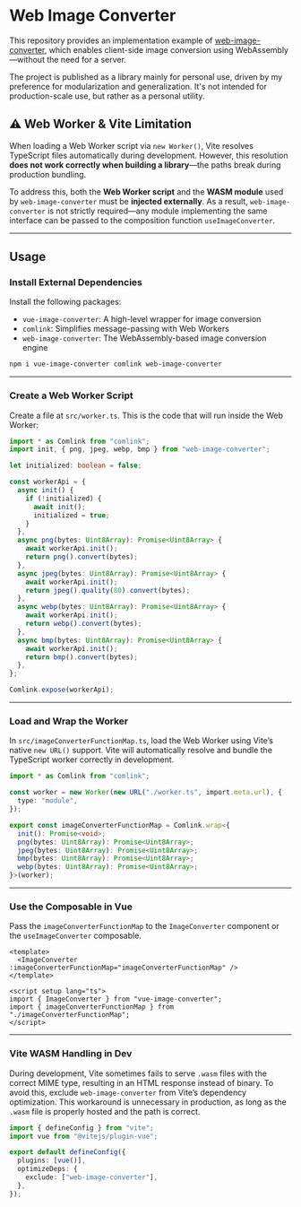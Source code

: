 # Web Image Converter

This repository provides an implementation example of [web-image-converter](https://www.npmjs.com/package/web-image-converter), which enables client-side image conversion using WebAssembly—without the need for a server.

The project is published as a library mainly for personal use, driven by my preference for modularization and generalization. It's not intended for production-scale use, but rather as a personal utility.

## ⚠️ Web Worker & Vite Limitation

When loading a Web Worker script via `new Worker()`, Vite resolves TypeScript files automatically during development. However, this resolution **does not work correctly when building a library**—the paths break during production bundling.

To address this, both the **Web Worker script** and the **WASM module** used by `web-image-converter` must be **injected externally**. As a result, `web-image-converter` is not strictly required—any module implementing the same interface can be passed to the composition function `useImageConverter`.

---

## Usage

### Install External Dependencies

Install the following packages:

- `vue-image-converter`: A high-level wrapper for image conversion
- `comlink`: Simplifies message-passing with Web Workers
- `web-image-converter`: The WebAssembly-based image conversion engine

```bash
npm i vue-image-converter comlink web-image-converter
```

---

### Create a Web Worker Script

Create a file at `src/worker.ts`. This is the code that will run inside the Web Worker:

```ts
import * as Comlink from "comlink";
import init, { png, jpeg, webp, bmp } from "web-image-converter";

let initialized: boolean = false;

const workerApi = {
  async init() {
    if (!initialized) {
      await init();
      initialized = true;
    }
  },
  async png(bytes: Uint8Array): Promise<Uint8Array> {
    await workerApi.init();
    return png().convert(bytes);
  },
  async jpeg(bytes: Uint8Array): Promise<Uint8Array> {
    await workerApi.init();
    return jpeg().quality(80).convert(bytes);
  },
  async webp(bytes: Uint8Array): Promise<Uint8Array> {
    await workerApi.init();
    return webp().convert(bytes);
  },
  async bmp(bytes: Uint8Array): Promise<Uint8Array> {
    await workerApi.init();
    return bmp().convert(bytes);
  },
};

Comlink.expose(workerApi);
```

---

### Load and Wrap the Worker

In `src/imageConverterFunctionMap.ts`, load the Web Worker using Vite’s native `new URL()` support. Vite will automatically resolve and bundle the TypeScript worker correctly in development.

```ts
import * as Comlink from "comlink";

const worker = new Worker(new URL("./worker.ts", import.meta.url), {
  type: "module",
});

export const imageConverterFunctionMap = Comlink.wrap<{
  init(): Promise<void>;
  png(bytes: Uint8Array): Promise<Uint8Array>;
  jpeg(bytes: Uint8Array): Promise<Uint8Array>;
  bmp(bytes: Uint8Array): Promise<Uint8Array>;
  webp(bytes: Uint8Array): Promise<Uint8Array>;
}>(worker);
```

---

### Use the Composable in Vue

Pass the `imageConverterFunctionMap` to the `ImageConverter` component or the `useImageConverter` composable.

```vue
<template>
  <ImageConverter :imageConverterFunctionMap="imageConverterFunctionMap" />
</template>

<script setup lang="ts">
import { ImageConverter } from "vue-image-converter";
import { imageConverterFunctionMap } from "./imageConverterFunctionMap";
</script>
```

---

### Vite WASM Handling in Dev

During development, Vite sometimes fails to serve `.wasm` files with the correct MIME type, resulting in an HTML response instead of binary. To avoid this, exclude `web-image-converter` from Vite’s dependency optimization. This workaround is unnecessary in production, as long as the `.wasm` file is properly hosted and the path is correct.

```ts
import { defineConfig } from "vite";
import vue from "@vitejs/plugin-vue";

export default defineConfig({
  plugins: [vue()],
  optimizeDeps: {
    exclude: ["web-image-converter"],
  },
});
```
